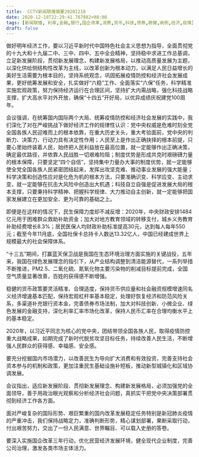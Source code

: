 ```yaml
---
title:  CCTV新闻联播摘要20201218
date: 2020-12-18T22:29:41.767882+08:00
tags: [新闻联播, 利率,金融,银行,国企改革,消费,货币,科技,债券,稳健,病例,经济,疫情]
draft: false
---
```


做好明年<span class="keywords_content">经济</span>工作，要以习近平新时代中国特色社会主义思想为指导，全面贯彻党的十九大和十九届二中、三中、四中、五中全会精神，坚持稳中求进工作总基调，立足新发展阶段，贯彻新发展理念，构建新发展格局，以推动高质量发展为主题，以深化供给侧结构性改革为主线，以改革创新为根本动力，以满足人民日益增长的美好生活需要为根本目的，坚持系统观念，巩固拓展<span class="keywords_content">疫情</span>防控和<span class="keywords_content">经济</span>社会发展成果，更好统筹发展和安全，扎实做好“六稳”工作、全面落实“六保”任务，科学精准实施宏观政策，努力保持<span class="keywords_content">经济</span>运行在合理区间，坚持扩大内需战略，强化<span class="keywords_fund">科技</span>战略支撑，扩大高水平对外开放，确保“十四五”开好局，以优异成绩庆祝建党100周年。

会议强调，在统筹国内国际两个大局、统筹<span class="keywords_content">疫情</span>防控和<span class="keywords_content">经济</span>社会发展的实践中，我们深化了对在严峻挑战下做好<span class="keywords_content">经济</span>工作的规律性认识：党中央权威是危难时刻全党全国各族人民迎难而上的根本依靠，在重大历史关头，重大考验面前，党中央的判断力、决策力、行动力具有决定性作用；人民至上是作出正确抉择的根本前提，只要心里始终装着人民，始终把人民利益放在最高位置，就一定能够作出正确决策，确定最优路径，并依靠人民战胜一切艰难险阻；制度优势是形成共克时艰磅礴力量的根本保障，只要坚定“四个自信”，坚持集中力量办大事的制度优势，就一定能够使全党全国各族人民紧密团结起来，发挥出攻坚克难、推动事业发展的强大能量；科学决策和创造性应对是化危为机的根本方法，只要准确识变、科学应变、主动求变，就一定能够在抗击大风险中创造出大机遇；<span class="keywords_fund">科技</span>自立自强是促进发展大局的根本支撑，只要秉持科学精神、把握科学规律、大力推动自主创新，就一定能够把国家发展建立在更加安全、更为可靠的基础之上。

即便是在这样的情况下，民生保障力度却不减反增：2020年，中央财政安排1484亿元用于困难群众救助补助资金；加大对地方教育领域的转移支付，城乡义务教育补助经费增长8.3%；居民医保人均财政补助标准提高30元，达到每人每年550元；截至今年11月底，全国社保卡总持卡人数达13.32亿人，中国已经建成世界上规模最大的社会保障体系。

“十三五”期间，打赢蓝天保卫战是我国在生态环境治理方面实施的关键战役，五年来，我国在绿色发展理念的指引下，从产业结构调整到清洁能源替代，一系列举措不断推进，PM2.5、二氧化硫、氮氧化物主要污染物的削减目标提前完成，全国空气质量显著改善，百姓的获得感不断增强。

<span class="keywords_fund">稳健</span>的<span class="keywords_fund">货币</span>政策要灵活精准、合理适度，保持<span class="keywords_fund">货币</span>供应量和社会融资规模增速同名义<span class="keywords_content">经济</span>增速基本匹配，保持宏观杠杆率基本稳定，处理好恢复<span class="keywords_content">经济</span>和防范风险关系，多渠道补充<span class="keywords_fund">银行</span>资本金，完善<span class="keywords_fund">债券</span>市场法制，加大对<span class="keywords_fund">科技</span>创新、小微企业、绿色发展的<span class="keywords_fund">金融</span>支持，深化<span class="keywords_fund">利率</span>汇率市场化改革，保持人民币汇率在合理均衡水平上的基本稳定。

2020年，以习近平同志为核心的党中央，团结带领全国各族人民，取得<span class="keywords_content">疫情</span>防控重大战略成果，如期完成了新时代脱贫攻坚目标任务，持续改善人民生活，不断增强人民群众的获得感、幸福感、安全感。

要充分挖掘国内市场潜力，以改善民生为导向扩大<span class="keywords_fund">消费</span>和有效投资，完善支持社会资本参与的机制和政策，更加注重民生基础设施补短板，推动新型城镇化和区域协调发展。

会议指出，适应新发展阶段、贯彻新发展理念、构建新发展格局，必须加强党的全面领导，善于用政治眼光观察和分析<span class="keywords_content">经济</span>社会问题，真抓实干把党中央决策部署贯彻到<span class="keywords_content">经济</span>工作各方面。

面对严峻复杂的国际形势、艰巨繁重的国内改革发展稳定任务特别是新冠肺炎<span class="keywords_content">疫情</span>的严重冲击，我们保持战略定力，准确判断形势，精心谋划部署，果断采取行动，付出艰苦努力，交出了一份人民满意、世界瞩目、可以载入史册的答卷。

要深入实施<span class="keywords_fund">国企改革</span>三年行动，优化民营<span class="keywords_content">经济</span>发展环境，健全现代企业制度，完善公司治理，激发各类市场主体活力。
